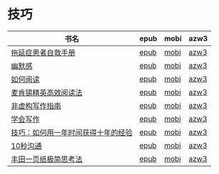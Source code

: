 # 技巧

| 书名 | epub | mobi | azw3 |
| --- | --- | --- | --- |
| [拖延症患者自救手册](http://ct.dalanmei.com/f/31084289-572084307-fd1701) | [epub](http://ct.dalanmei.com/f/31084289-572084307-fd1701) | [mobi](http://ct.dalanmei.com/f/31084289-571729079-3bc259) | [azw3](http://ct.dalanmei.com/f/31084289-572112228-fe917d) |
| [幽默感](http://ct.dalanmei.com/f/31084289-572113949-92db86) | [epub](http://ct.dalanmei.com/f/31084289-572113949-92db86) | [mobi](http://ct.dalanmei.com/f/31084289-571714858-0fdf0e) | [azw3](http://ct.dalanmei.com/f/31084289-572122684-add50c) |
| [如何阅读](http://ct.dalanmei.com/f/31084289-572115538-f3a04f) | [epub](http://ct.dalanmei.com/f/31084289-572115538-f3a04f) | [mobi](http://ct.dalanmei.com/f/31084289-571706621-5120a8) | [azw3](http://ct.dalanmei.com/f/31084289-572138251-d55475) |
| [麦肯锡精英高效阅读法](http://ct.dalanmei.com/f/31084289-572129690-5e3612) | [epub](http://ct.dalanmei.com/f/31084289-572129690-5e3612) | [mobi](http://ct.dalanmei.com/f/31084289-571625752-898c0f) | [azw3](http://ct.dalanmei.com/f/31084289-572189869-afe825) |
| [非虚构写作指南](http://ct.dalanmei.com/f/31084289-571794918-572adf) | [epub](http://ct.dalanmei.com/f/31084289-571794918-572adf) | [mobi](http://ct.dalanmei.com/f/31084289-571530794-c56fbd) | [azw3](http://ct.dalanmei.com/f/31084289-572194476-5fd990) |
| [学会写作](http://ct.dalanmei.com/f/31084289-571905951-161662) | [epub](http://ct.dalanmei.com/f/31084289-571905951-161662) | [mobi](http://ct.dalanmei.com/f/31084289-571555473-b634c5) | [azw3](http://ct.dalanmei.com/f/31084289-572202969-0586db) |
| [技巧：如何用一年时间获得十年的经验](http://ct.dalanmei.com/f/31084289-571915111-856542) | [epub](http://ct.dalanmei.com/f/31084289-571915111-856542) | [mobi](http://ct.dalanmei.com/f/31084289-571557467-7a0579) | [azw3](http://ct.dalanmei.com/f/31084289-572203742-74ffde) |
| [10秒沟通](http://ct.dalanmei.com/f/31084289-571737850-9af0dd) | [epub](http://ct.dalanmei.com/f/31084289-571737850-9af0dd) | [mobi](http://ct.dalanmei.com/f/31084289-571602753-4d0fbe) | [azw3](http://ct.dalanmei.com/f/31084289-571917127-219b6b) |
| [丰田一页纸极简思考法](http://ct.dalanmei.com/f/31084289-571921658-1f781e) | [epub](http://ct.dalanmei.com/f/31084289-571921658-1f781e) | [mobi](http://ct.dalanmei.com/f/31084289-571559326-922c27) | [azw3](http://ct.dalanmei.com/f/31084289-572076770-0495b6) |
